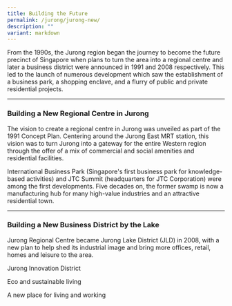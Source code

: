 ```yaml
---
title: Building the Future
permalink: /jurong/jurong-new/
description: ""
variant: markdown
---
```

From the 1990s, the Jurong region began the journey to become the future precinct of Singapore when plans to turn the area into a regional centre and later a business district were announced in 1991 and 2008 respectively. This led to the launch of numerous development which saw the establishment of a business park, a shopping enclave, and a flurry of public and private residential projects.

---

### **Building a New Regional Centre in Jurong**

The vision to create a regional centre in Jurong was unveiled as part of the 1991 Concept Plan. Centering around the Jurong East MRT station, this vision was to turn Jurong into a gateway for the entire Western region through the offer of a mix of commercial and social amenities and residential facilities.

International Business Park (Singapore's first business park for knowledge-based activities) and JTC Summit (headquarters for JTC Corporation) were among the first developments. Five decades on, the former swamp is now a manufacturing hub for many high-value industries and an attractive residential town.

---

### **Building a New Business District by the Lake**

Jurong Regional Centre became Jurong Lake District (JLD) in 2008, with a new plan to help shed its industrial image and bring more offices, retail, homes and leisure to the area.

Jurong Innovation District

Eco and sustainable living 

A new place for living and working